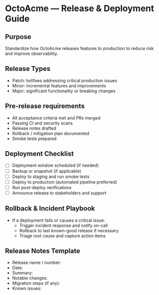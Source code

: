 # OctoAcme — Release & Deployment Guide

## Purpose
Standardize how OctoAcme releases features to production to reduce risk and improve observability.

## Release Types
- Patch: hotfixes addressing critical production issues
- Minor: incremental features and improvements
- Major: significant functionality or breaking changes

## Pre-release requirements
- All acceptance criteria met and PRs merged
- Passing CI and security scans
- Release notes drafted
- Rollback / mitigation plan documented
- Smoke tests prepared

## Deployment Checklist
- [ ] Deployment window scheduled (if needed)
- [ ] Backup or snapshot (if applicable)
- [ ] Deploy to staging and run smoke tests
- [ ] Deploy to production (automated pipeline preferred)
- [ ] Run post-deploy verifications
- [ ] Announce release to stakeholders and support

## Rollback & Incident Playbook
- If a deployment fails or causes a critical issue:
  - Trigger incident response and notify on-call
  - Rollback to last known-good release if necessary
  - Triage root cause and capture action items

## Release Notes Template
- Release name / number:
- Date:
- Summary:
- Notable changes:
- Migration steps (if any):
- Known issues:
